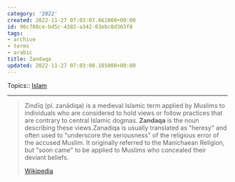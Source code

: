 ```yaml
---
category: '2022'
created: 2022-11-27 07:03:07.661000+00:00
id: 90c708ce-bd5c-4382-a342-03ebc8d365f0
tags:
- archive
- terms
- arabic
title: Zandaqa
updated: 2022-11-27 07:03:08.185000+00:00
---
```

   
Topics:: [Islam](../topics/islam.md)   
   
   
---   
   
> Zindīq (pl. zanādiqa) is a medieval Islamic term applied by Muslims to individuals who are considered to hold views or follow practices that are contrary to central Islamic dogmas. **Zandaqa** is the noun describing these views.Zanadiqa is usually translated as "heresy" and often used to "underscore the seriousness" of the religious error of the accused Muslim. It originally referred to the Manichaean Religion, but "soon came" to be applied to Muslims who concealed their deviant beliefs.   
>   
> [Wikipedia](https://en.wikipedia.org/wiki/Zandaqa)